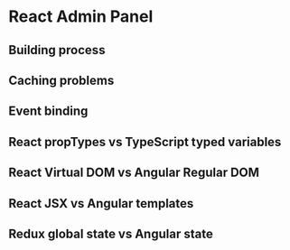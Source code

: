 # React Admin Panel



## Building process
## Caching problems
## Event binding
## React propTypes vs TypeScript typed variables
## React Virtual DOM vs Angular Regular DOM
## React JSX vs Angular templates
## Redux global state vs Angular state
